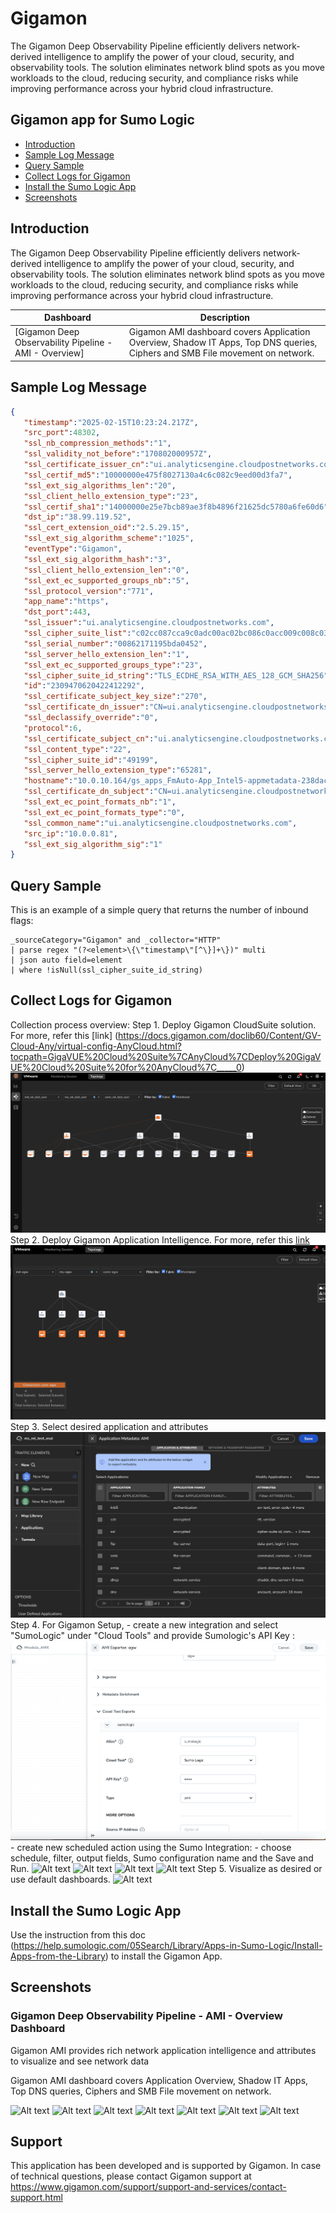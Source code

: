 # Gigamon

The Gigamon Deep Observability Pipeline efficiently delivers network-derived intelligence to amplify the power of your cloud, security, and observability tools. The solution eliminates network blind spots as you move workloads to the cloud, reducing security, and compliance risks while improving performance across your hybrid cloud infrastructure.

## Gigamon app for Sumo Logic

- [Introduction](#introduction)
- [Sample Log Message](#sample-log-message)
- [Query Sample](#query-sample)
- [Collect Logs for Gigamon](#collect-logs-for-gigamon_hawk)
- [Install the Sumo Logic App](#install-the-sumo-logic-app)
- [Screenshots](#screenshots)

## Introduction

The Gigamon Deep Observability Pipeline efficiently delivers network-derived intelligence to amplify the power of your cloud, security, and observability tools. The solution eliminates network blind spots as you move workloads to the cloud, reducing security, and compliance risks while improving performance across your hybrid cloud infrastructure.

| Dashboard                                       | Description                                                       |
| ----------------------------------------------- | ----------------------------------------------------------------- |
| [Gigamon Deep Observability Pipeline - AMI - Overview]       | Gigamon AMI dashboard covers Application Overview, Shadow IT Apps, Top DNS queries, Ciphers and SMB File movement on network. |

## Sample Log Message

```json
{
   "timestamp":"2025-02-15T10:23:24.217Z",
   "src_port":48302,
   "ssl_nb_compression_methods":"1",
   "ssl_validity_not_before":"170802000957Z",
   "ssl_certificate_issuer_cn":"ui.analyticsengine.cloudpostnetworks.com",
   "ssl_certif_md5":"10000000e475f8027130a4c6c082c9eed00d3fa7",
   "ssl_ext_sig_algorithms_len":"20",
   "ssl_client_hello_extension_type":"23",
   "ssl_certif_sha1":"14000000e25e7bcb89ae3f8b4896f21625dc5780a6fe60d6",
   "dst_ip":"38.99.119.52",
   "ssl_cert_extension_oid":"2.5.29.15",
   "ssl_ext_sig_algorithm_scheme":"1025",
   "eventType":"Gigamon",
   "ssl_ext_sig_algorithm_hash":"3",
   "ssl_client_hello_extension_len":"0",
   "ssl_ext_ec_supported_groups_nb":"5",
   "ssl_protocol_version":"771",
   "app_name":"https",
   "dst_port":443,
   "ssl_issuer":"ui.analyticsengine.cloudpostnetworks.com",
   "ssl_cipher_suite_list":"c02cc087cca9c0adc00ac02bc086c0acc009c008c030c08bcca8c014c02fc08ac013c012009dc07bc09d00350084009cc07ac09c002f0041000a009fc07dccaac09f00390088009ec07cc09e003300450016",
   "ssl_serial_number":"00862171195bda0452",
   "ssl_server_hello_extension_len":"1",
   "ssl_ext_ec_supported_groups_type":"23",
   "ssl_cipher_suite_id_string":"TLS_ECDHE_RSA_WITH_AES_128_GCM_SHA256",
   "id":"2309470620422412292",
   "ssl_certificate_subject_key_size":"270",
   "ssl_certificate_dn_issuer":"CN=ui.analyticsengine.cloudpostnetworks.com",
   "ssl_declassify_override":"0",
   "protocol":6,
   "ssl_certificate_subject_cn":"ui.analyticsengine.cloudpostnetworks.com",
   "ssl_content_type":"22",
   "ssl_cipher_suite_id":"49199",
   "ssl_server_hello_extension_type":"65281",
   "hostname":"10.0.10.164/gs_apps_FmAuto-App_Intel5-appmetadata-238dac04-5f29-4005-ae71-a0c02b7e3ada_EC2EB82A-59FB-DBF1-747B-4D0B65332F22",
   "ssl_certificate_dn_subject":"CN=ui.analyticsengine.cloudpostnetworks.com",
   "ssl_ext_ec_point_formats_nb":"1",
   "ssl_ext_ec_point_formats_type":"0",
   "ssl_common_name":"ui.analyticsengine.cloudpostnetworks.com",
   "src_ip":"10.0.0.81",
   "ssl_ext_sig_algorithm_sig":"1"
}
```

## Query Sample

This is an example of a simple query that returns the number of inbound flags:

```text
_sourceCategory="Gigamon" and _collector="HTTP"
| parse regex "(?<element>\{\"timestamp\"[^\}]+\})" multi 
| json auto field=element
| where !isNull(ssl_cipher_suite_id_string)
```

## Collect Logs for Gigamon

Collection process overview:
Step 1. Deploy Gigamon CloudSuite solution. For more, refer this [link] (https://docs.gigamon.com/doclib60/Content/GV-Cloud-Any/virtual-config-AnyCloud.html?tocpath=GigaVUE%20Cloud%20Suite%7CAnyCloud%7CDeploy%20GigaVUE%20Cloud%20Suite%20for%20AnyCloud%7C_____0)
![Alt text](resources/docs/col_step_1.png?raw=true)
Step 2. Deploy Gigamon Application Intelligence. For more, refer this [link](https://docs.gigamon.com/pdfs/Content/Resources/PDF%20Library/GV-6100-Doc/GigaVUE-VSeries2-Applications-Guide-v61.pdf)
![Alt text](resources/docs/col_step_2.png?raw=true)
Step 3. Select desired application and attributes 
![Alt text](resources/docs/col_step_3.png?raw=true)
Step 4. For Gigamon Setup,
    - create a new integration and select "SumoLogic" under "Cloud Tools" and provide Sumologic's API Key :
    ![Alt text](resources/docs/Gigamon_Integration.png?raw=true)
    - create new scheduled action using the Sumo Integration:
        - choose schedule, filter, output fields, Sumo configuration name and the Save and Run.
        ![Alt text](resources/docs/SetAction1.png?raw=true)
        ![Alt text](resources/docs/SetAction2.png?raw=true)
        ![Alt text](resources/docs/SetAction3.png?raw=true)
        ![Alt text](resources/docs/SetAction4.png?raw=true)
Step 5. Visualize as desired or use default dashboards.
![Alt text](resources/docs/col_step_4.png?raw=true)


## Install the Sumo Logic App

Use the instruction from this doc (https://help.sumologic.com/05Search/Library/Apps-in-Sumo-Logic/Install-Apps-from-the-Library) to install the Gigamon App.

## Screenshots

### Gigamon Deep Observability Pipeline - AMI - Overview Dashboard

Gigamon AMI provides rich network application intelligence and attributes to visualize and see network data

Gigamon AMI dashboard covers Application Overview, Shadow IT Apps, Top DNS queries, Ciphers and SMB File movement on network.

![Alt text](resources/screenshots/Screenshot_1.png?raw=true)
![Alt text](resources/screenshots/Screenshot_2.pngraw=true)
![Alt text](resources/screenshots/Screenshot_3.png?raw=true)
![Alt text](resources/screenshots/Screenshot_4.png?raw=true)
![Alt text](resources/screenshots/Screenshot_5.pngraw=true)
![Alt text](resources/screenshots/Screenshot_6.png?raw=true)
![Alt text](resources/screenshots/Screenshot_7.png?raw=true)

## Support

This application has been developed and is supported by Gigamon. In case of technical questions, please contact Gigamon support at https://www.gigamon.com/support/support-and-services/contact-support.html
